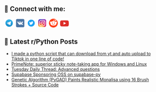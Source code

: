 ## 🔎 Connect with me:
[<img src="https://github.com/bullbesh/bullbesh/blob/main/images/Telegram.png" width="32" height="32" />](https://t.me/bullbesh)
[<img src="https://github.com/bullbesh/bullbesh/blob/main/images/VK.png" width="32" height="32" />](https://vk.com/bullbesh)
[<img src="https://github.com/bullbesh/bullbesh/blob/main/images/Twitter.png" width="32" height="32" />](https://twitter.com/bullbesh1)
[<img src="https://github.com/bullbesh/bullbesh/blob/main/images/Instagram.png" width="32" height="32" />](https://www.instagram.com/bullbesh)
[<img src="https://github.com/bullbesh/bullbesh/blob/main/images/Reddit.png" width="32" height="32" />](https://www.reddit.com/user/bullbesh)
[<img src="https://github.com/bullbesh/bullbesh/blob/main/images/YouTube.png" width="32" height="32" />](https://www.youtube.com/channel/UCtfjRs6uzgq5mfm8S06WTcg)

## 📕 Latest r/Python Posts
<!-- BLOG-POST-LIST:START -->
- [I made a python script that can download from yt and auto upload to Tiktok in one line of code!](https://www.reddit.com/r/Python/comments/1aphjy8/i_made_a_python_script_that_can_download_from_yt/)
- [PrimeNote: superior sticky note-taking app for Windows and Linux](https://www.reddit.com/r/Python/comments/1aphale/primenote_superior_sticky_notetaking_app_for/)
- [Tuesday Daily Thread: Advanced questions](https://www.reddit.com/r/Python/comments/1apf6hg/tuesday_daily_thread_advanced_questions/)
- [Supabase Sponsoring OSS on supabase-py](https://www.reddit.com/r/Python/comments/1ape34o/supabase_sponsoring_oss_on_supabasepy/)
- [Genetic Algorithm &lpar;PyGAD&rpar; Paints Realistic Monalisa using 16 Brush Strokes + Source Code](https://www.reddit.com/r/Python/comments/1apbpml/genetic_algorithm_pygad_paints_realistic_monalisa/)
<!-- BLOG-POST-LIST:END -->
